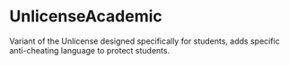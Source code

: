 # UnlicenseAcademic
Variant of the Unlicense designed specifically for students, adds specific anti-cheating language to protect students.
